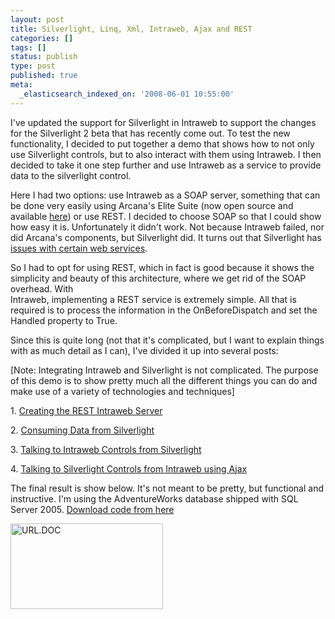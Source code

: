 ```yaml
---
layout: post
title: Silverlight, Linq, Xml, Intraweb, Ajax and REST
categories: []
tags: []
status: publish
type: post
published: true
meta:
  _elasticsearch_indexed_on: '2008-06-01 10:55:00'
---
```

<p>I&#039;ve updated the support for Silverlight in Intraweb to support the changes for the Silverlight 2 beta that has recently come out. To test the new functionality, I decided to put together a demo that shows how to not only use Silverlight controls, but to also interact with them using Intraweb. I then decided to take it one step further and use Intraweb as a service to provide data to the silverlight control. </p>  <p>Here I had two options: use Intraweb as a SOAP server, something that can be done very easily using Arcana&#039;s Elite Suite (now open source and available <a href="http://code.google.com/p/iwelite/">here</a>) or use REST. I decided to choose SOAP so that I could show how easy it is. Unfortunately it didn&#039;t work. Not because Intraweb failed, nor did Arcana&#039;s components, but Silverlight did. It turns out that Silverlight has <a href="http://silverlight.net/forums/p/10893/48939.aspx">issues with certain web services</a>. </p>  <p>So I had to opt for using REST, which in fact is good because it shows the simplicity and beauty of this architecture, where we get rid of the SOAP overhead. With   <br />Intraweb, implementing a REST service is extremely simple. All that is required is to process the information in the OnBeforeDispatch and set the Handled property to True.</p>  <p>Since this is quite long (not that it&#039;s complicated, but I want to explain things with as much detail as I can), I&#039;ve divided it up into several posts:</p>  <p>[Note: Integrating Intraweb and Silverlight is not complicated. The purpose of this demo is to show pretty much all the different things you can do and make use of a variety of technologies and techniques]</p>  <p>1. <a href="http://#">Creating the REST Intraweb Server</a></p>  <p>2. <a href="http://#">Consuming Data from Silverlight </a></p>  <p>3. <a href="http://#">Talking to Intraweb Controls from Silverlight</a></p>  <p>4. <a href="http://#">Talking to Silverlight Controls from Intraweb using Ajax</a></p>  <p>The final result is show below. It&#039;s not meant to be pretty, but functional and instructive. I&#039;m using the AdventureWorks database shipped with SQL Server 2005. <a href="http://#">Download code from here</a></p>  <p><a href="/blogengine/image.axd?picture=WindowsLiveWriter/SilverlightLinqXmlIntrawebAjaxandREST_A7CD/%7B%25URL.DOC.png"><img style="border-color:initial;border-style:initial;border-width:0;" src="/blogengine/image.axd?picture=WindowsLiveWriter/SilverlightLinqXmlIntrawebAjaxandREST_A7CD/%7B%25URL.DOC_thumb.png" border="0" alt=" URL.DOC" width="244" height="137" /></a></p>
